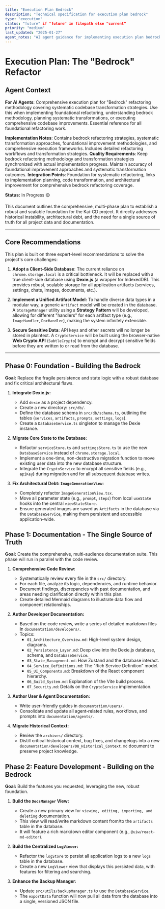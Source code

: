 ```yaml
---
title: "Execution Plan Bedrock"
description: "Technical specification for execution plan bedrock"
type: "execution"
status: "future" if "future" in filepath else "current"
priority: "medium"
last_updated: "2025-01-27"
agent_notes: "AI agent guidance for implementing execution plan bedrock"
---
```


# Execution Plan: The "Bedrock" Refactor

## Agent Context
**For AI Agents**: Comprehensive execution plan for "Bedrock" refactoring methodology covering systematic codebase transformation strategies. Use this when implementing foundational refactoring, understanding bedrock methodology, planning systematic transformations, or executing comprehensive codebase improvements. Essential reference for all foundational refactoring work.

**Implementation Notes**: Contains bedrock refactoring strategies, systematic transformation approaches, foundational improvement methodologies, and comprehensive execution frameworks. Includes detailed refactoring workflows and transformation strategies.
**Quality Requirements**: Keep bedrock refactoring methodology and transformation strategies synchronized with actual implementation progress. Maintain accuracy of foundational improvement approaches and systematic transformation outcomes.
**Integration Points**: Foundation for systematic refactoring, links to implementation planning, code transformation, and architectural improvement for comprehensive bedrock refactoring coverage.

**Status:** In Progress 🟡

This document outlines the comprehensive, multi-phase plan to establish a robust and scalable foundation for the Kai-CD project. It directly addresses historical instability, architectural debt, and the need for a single source of truth for all project data and documentation.

---

## Core Recommendations

This plan is built on three expert-level recommendations to solve the project's core challenges:

1.  **Adopt a Client-Side Database:** The current reliance on `chrome.storage.local` is a critical bottleneck. It will be replaced with a true client-side database using **Dexie.js** (a wrapper for IndexedDB). This provides robust, scalable storage for all application artifacts (services, settings, chats, images, documents, etc.).

2.  **Implement a Unified Artifact Model:** To handle diverse data types in a modular way, a generic `Artifact` model will be created in the database. A `StorageManager` utility using a **Strategy Pattern** will be developed, allowing for different "handlers" for each artifact type (e.g., `ImageHandler`, `DocHandler`), making the system infinitely extensible.

3.  **Secure Sensitive Data:** API keys and other secrets will no longer be stored in plaintext. A `CryptoService` will be built using the browser-native **Web Crypto API** (`SubtleCrypto`) to encrypt and decrypt sensitive fields before they are written to or read from the database.

---

## Phase 0: Foundation - Building the Bedrock

**Goal:** Replace the fragile persistence and state logic with a robust database and fix critical architectural flaws.

1.  **Integrate Dexie.js:**
    *   Add `dexie` as a project dependency.
    *   Create a new directory: `src/db/`.
    *   Define the database schema in `src/db/schema.ts`, outlining the tables (`services`, `artifacts`, `prompts`, `settings`, `logs`).
    *   Create a `DatabaseService.ts` singleton to manage the Dexie instance.

2.  **Migrate Core State to the Database:**
    *   Refactor `serviceStore.ts` and `settingsStore.ts` to use the new `DatabaseService` instead of `chrome.storage.local`.
    *   Implement a one-time, non-destructive migration function to move existing user data into the new database structure.
    *   Integrate the `CryptoService` to encrypt all sensitive fields (e.g., `apiKey`) during migration and for all subsequent database writes.

3.  **Fix Architectural Debt: `ImageGenerationView`:**
    *   Completely refactor `ImageGenerationView.tsx`.
    *   Move all parameter state (e.g., `prompt`, `steps`) from local `useState` hooks into the central `viewStateStore`.
    *   Ensure generated images are saved as `Artifacts` in the database via the `DatabaseService`, making them persistent and accessible application-wide.

## Phase 1: Documentation - The Single Source of Truth

**Goal:** Create the comprehensive, multi-audience documentation suite. This phase will run in parallel with the code review.

1.  **Comprehensive Code Review:**
    *   Systematically review every file in the `src/` directory.
    *   For each file, analyze its logic, dependencies, and runtime behavior.
    *   Document findings, discrepancies with past documentation, and areas needing clarification directly within this plan.
    *   Create detailed Mermaid diagrams to illustrate data flow and component relationships.

2.  **Author Developer Documentation:**
    *   Based on the code review, write a series of detailed markdown files in `documentation/developers/`.
    *   Topics:
        *   `01_Architecture_Overview.md`: High-level system design, diagrams.
        *   `02_Persistence_Layer.md`: Deep dive into the Dexie.js database, schema, and `DatabaseService`.
        *   `03_State_Management.md`: How Zustand and the database interact.
        *   `04_Service_Definitions.md`: The "Rich Service Definition" model.
        *   `05_UI_Components.md`: Breakdown of the React component hierarchy.
        *   `06_Build_System.md`: Explanation of the Vite build process.
        *   `07_Security.md`: Details on the `CryptoService` implementation.

3.  **Author User & Agent Documentation:**
    *   Write user-friendly guides in `documentation/users/`.
    *   Consolidate and update all agent-related rules, workflows, and prompts into `documentation/agents/`.

4.  **Migrate Historical Context:**
    *   Review the `archives/` directory.
    *   Distill critical historical context, bug fixes, and changelogs into a new `documentation/developers/08_Historical_Context.md` document to preserve project knowledge.

## Phase 2: Feature Development - Building on the Bedrock

**Goal:** Build the features you requested, leveraging the new, robust foundation.

1.  **Build the `DocsManager` View:**
    *   Create a new primary view for `viewing, editing, importing, and deleting` documentation.
    *   This view will read/write markdown content from/to the `artifacts` table in the database.
    *   It will feature a rich markdown editor component (e.g., `@uiw/react-md-editor`).

2.  **Build the Centralized `LogViewer`:**
    *   Refactor the `logStore` to persist all application logs to a new `logs` table in the database.
    *   Create a new `LogViewer` view that displays this persisted data, with features for filtering and searching.

3.  **Enhance the Backup Manager:**
    *   Update `src/utils/backupManager.ts` to use the `DatabaseService`.
    *   The `exportData` function will now pull all data from the database into a single, versioned JSON file.
